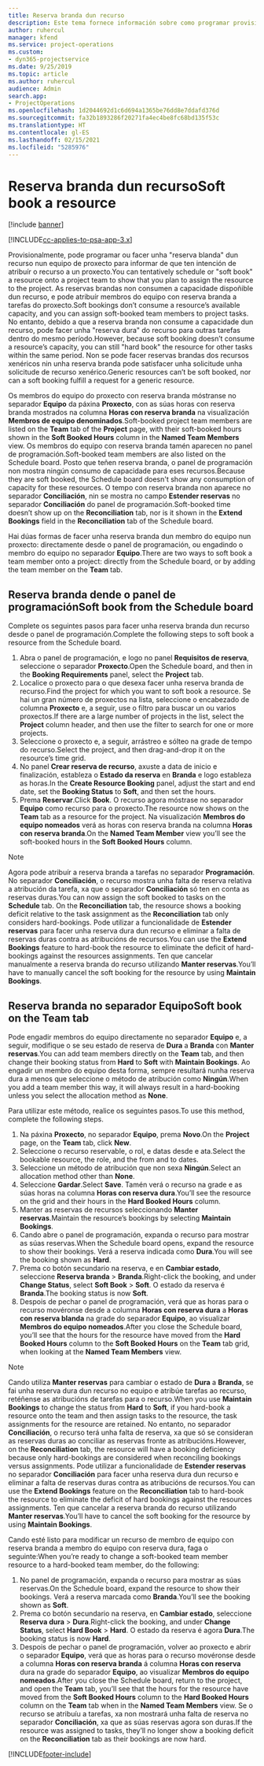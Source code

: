 ```yaml
---
title: Reserva branda dun recurso
description: Este tema fornece información sobre como programar provisionalmente ou facer unha reserva branda de membros de equipo.
author: ruhercul
manager: kfend
ms.service: project-operations
ms.custom:
- dyn365-projectservice
ms.date: 9/25/2019
ms.topic: article
ms.author: ruhercul
audience: Admin
search.app:
- ProjectOperations
ms.openlocfilehash: 1d2044692d1c6d694a1365be76dd8e7ddafd376d
ms.sourcegitcommit: fa32b1893286f20271fa4ec4be8fc68bd135f53c
ms.translationtype: HT
ms.contentlocale: gl-ES
ms.lasthandoff: 02/15/2021
ms.locfileid: "5285976"
---
```

# <a name="soft-book-a-resource"></a><span data-ttu-id="36191-103">Reserva branda dun recurso</span><span class="sxs-lookup"><span data-stu-id="36191-103">Soft book a resource</span></span>

[!include [banner](../includes/psa-now-project-operations.md)]

[!INCLUDE[cc-applies-to-psa-app-3.x](../includes/cc-applies-to-psa-app-3x.md)]

<span data-ttu-id="36191-104">Provisionalmente, pode programar ou facer unha "reserva blanda" dun recurso nun equipo de proxecto para informar de que ten intención de atribuír o recurso a un proxecto.</span><span class="sxs-lookup"><span data-stu-id="36191-104">You can tentatively schedule or "soft book" a resource onto a project team to show that you plan to assign the resource to the project.</span></span> <span data-ttu-id="36191-105">As reservas brandas non consumen a capacidade dispoñible dun recurso, e pode atribuír membros do equipo con reserva branda a tarefas do proxecto.</span><span class="sxs-lookup"><span data-stu-id="36191-105">Soft bookings don’t consume a resource’s available capacity, and you can assign soft-booked team members to project tasks.</span></span> <span data-ttu-id="36191-106">No entanto, debido a que a reserva branda non consume a capacidade dun recurso, pode facer unha "reserva dura" do recurso para outras tarefas dentro do mesmo período.</span><span class="sxs-lookup"><span data-stu-id="36191-106">However, because soft booking doesn’t consume a resource’s capacity, you can still "hard book" the resource for other tasks within the same period.</span></span> <span data-ttu-id="36191-107">Non se pode facer reservas brandas dos recursos xenéricos nin unha reserva branda pode satisfacer unha solicitude unha solicitude de recurso xenérico.</span><span class="sxs-lookup"><span data-stu-id="36191-107">Generic resources can’t be soft booked, nor can a soft booking fulfill a request for a generic resource.</span></span>

<span data-ttu-id="36191-108">Os membros do equipo do proxecto con reserva branda móstranse no separador **Equipo** da páxina **Proxecto**, con as súas horas con reserva branda mostrados na columna **Horas con reserva branda** na visualización **Membros de equipo denominados**.</span><span class="sxs-lookup"><span data-stu-id="36191-108">Soft-booked project team members are listed on the **Team** tab of the **Project** page, with their soft-booked hours shown in the **Soft Booked Hours** column in the **Named Team Members** view.</span></span> <span data-ttu-id="36191-109">Os membros do equipo con reserva branda tamén aparecen no panel de programación.</span><span class="sxs-lookup"><span data-stu-id="36191-109">Soft-booked team members are also listed on the Schedule board.</span></span> <span data-ttu-id="36191-110">Posto que teñen reserva branda, o panel de programación non mostra ningún consumo de capacidade para eses recursos.</span><span class="sxs-lookup"><span data-stu-id="36191-110">Because they are soft booked, the Schedule board doesn't show any consumption of capacity for these resources.</span></span> <span data-ttu-id="36191-111">O tempo con reserva branda non aparece no separador **Conciliación**, nin se mostra no campo **Estender reservas** no separador **Conciliación** do panel de programación.</span><span class="sxs-lookup"><span data-stu-id="36191-111">Soft-booked time doesn’t show up on the **Reconciliation** tab, nor is it shown in the **Extend Bookings** field in the **Reconciliation** tab of the Schedule board.</span></span> 

<span data-ttu-id="36191-112">Hai dúas formas de facer unha reserva branda dun membro do equipo nun proxecto: directamente desde o panel de programación, ou engadindo o membro do equipo no separador **Equipo**.</span><span class="sxs-lookup"><span data-stu-id="36191-112">There are two ways to soft book a team member onto a project: directly from the Schedule board, or by adding the team member on the **Team** tab.</span></span> 

## <a name="soft-book-from-the-schedule-board"></a><span data-ttu-id="36191-113">Reserva branda dende o panel de programación</span><span class="sxs-lookup"><span data-stu-id="36191-113">Soft book from the Schedule board</span></span>
<span data-ttu-id="36191-114">Complete os seguintes pasos para facer unha reserva branda dun recurso desde o panel de programación.</span><span class="sxs-lookup"><span data-stu-id="36191-114">Complete the following steps to soft book a resource from the Schedule board.</span></span> 

1. <span data-ttu-id="36191-115">Abra o panel de programación, e logo no panel **Requisitos de reserva**, seleccione o separador **Proxecto**.</span><span class="sxs-lookup"><span data-stu-id="36191-115">Open the Schedule board, and then in the **Booking Requirements** panel, select the **Project** tab.</span></span>
2. <span data-ttu-id="36191-116">Localice o proxecto para o que desexa facer unha reserva branda de recurso.</span><span class="sxs-lookup"><span data-stu-id="36191-116">Find the project for which you want to soft book a resource.</span></span> <span data-ttu-id="36191-117">Se hai un gran número de proxectos na lista, seleccione o encabezado de columna **Proxecto** e, a seguir, use o filtro para buscar un ou varios proxectos.</span><span class="sxs-lookup"><span data-stu-id="36191-117">If there are a large number of projects in the list, select the **Project** column header, and then use the filter to search for one or more projects.</span></span>
3. <span data-ttu-id="36191-118">Seleccione o proxecto e, a seguir, arrástreo e sólteo na grade de tempo do recurso.</span><span class="sxs-lookup"><span data-stu-id="36191-118">Select the project, and then drag-and-drop it on the resource’s time grid.</span></span>
5. <span data-ttu-id="36191-119">No panel **Crear reserva de recurso**, axuste a data de inicio e finalización, estableza o **Estado da reserva** en **Branda** e logo estableza as horas.</span><span class="sxs-lookup"><span data-stu-id="36191-119">In the **Create Resource Booking** panel, adjust the start and end date, set the **Booking Status** to **Soft**, and then set the hours.</span></span> 
6. <span data-ttu-id="36191-120">Prema **Reservar**.</span><span class="sxs-lookup"><span data-stu-id="36191-120">Click **Book**.</span></span> <span data-ttu-id="36191-121">O recurso agora móstrase no separador **Equipo** como recurso para o proxecto.</span><span class="sxs-lookup"><span data-stu-id="36191-121">The resource now shows on the **Team** tab as a resource for the project.</span></span> <span data-ttu-id="36191-122">Na visualización **Membros do equipo nomeados** verá as horas con reserva branda na columna **Horas con reserva branda**.</span><span class="sxs-lookup"><span data-stu-id="36191-122">On the **Named Team Member** view you’ll see the soft-booked hours in the **Soft Booked Hours** column.</span></span>

> [!NOTE]
> <span data-ttu-id="36191-123">Agora pode atribuír a reserva branda a tarefas no separador **Programación**. No separador **Conciliación**, o recurso mostra unha falta de reserva relativa a atribución da tarefa, xa que o separador **Conciliación** só ten en conta as reservas duras.</span><span class="sxs-lookup"><span data-stu-id="36191-123">You can now assign the soft booked to tasks on the **Schedule** tab. On the **Reconciliation** tab, the resource shows a booking deficit relative to the task assignment as the **Reconciliation** tab only considers hard-bookings.</span></span> <span data-ttu-id="36191-124">Pode utilizar a funcionalidade de **Estender reservas** para facer unha reserva dura dun recurso e eliminar a falta de reservas duras contra as atribucións de recursos.</span><span class="sxs-lookup"><span data-stu-id="36191-124">You can use the **Extend Bookings** feature to hard-book the resource to eliminate the deficit of hard-bookings against the resources assignments.</span></span> <span data-ttu-id="36191-125">Ten que cancelar manualmente a reserva branda do recurso utilizando **Manter reservas**.</span><span class="sxs-lookup"><span data-stu-id="36191-125">You’ll have to manually cancel the soft booking for the resource by using **Maintain Bookings**.</span></span>

## <a name="soft-book-on-the-team-tab"></a><span data-ttu-id="36191-126">Reserva branda no separador Equipo</span><span class="sxs-lookup"><span data-stu-id="36191-126">Soft book on the Team tab</span></span>

<span data-ttu-id="36191-127">Pode engadir membros do equipo directamente no separador **Equipo** e, a seguir, modifique o se seu estado de reserva de **Dura** a **Branda** con **Manter reservas**.</span><span class="sxs-lookup"><span data-stu-id="36191-127">You can add team members directly on the **Team** tab, and then change their booking status from **Hard** to **Soft** with **Maintain Bookings**.</span></span> <span data-ttu-id="36191-128">Ao engadir un membro do equipo desta forma, sempre resultará nunha reserva dura a menos que seleccione o método de atribución como **Ningún**.</span><span class="sxs-lookup"><span data-stu-id="36191-128">When you add a team member this way, it will always result in a hard-booking unless you select the allocation method as **None**.</span></span>

<span data-ttu-id="36191-129">Para utilizar este método, realice os seguintes pasos.</span><span class="sxs-lookup"><span data-stu-id="36191-129">To use this method, complete the following steps.</span></span>

1. <span data-ttu-id="36191-130">Na páxina **Proxecto**, no separador **Equipo**, prema **Novo**.</span><span class="sxs-lookup"><span data-stu-id="36191-130">On the **Project** page, on the **Team** tab, click **New**.</span></span>
2. <span data-ttu-id="36191-131">Seleccione o recurso reservable, o rol, e datas desde e ata.</span><span class="sxs-lookup"><span data-stu-id="36191-131">Select the bookable resource, the role, and the from and to dates.</span></span>
3. <span data-ttu-id="36191-132">Seleccione un método de atribución que non sexa **Ningún**.</span><span class="sxs-lookup"><span data-stu-id="36191-132">Select an allocation method other than **None**.</span></span>
4. <span data-ttu-id="36191-133">Seleccione **Gardar**.</span><span class="sxs-lookup"><span data-stu-id="36191-133">Select **Save**.</span></span> <span data-ttu-id="36191-134">Tamén verá o recurso na grade e as súas horas na columna **Horas con reserva dura**.</span><span class="sxs-lookup"><span data-stu-id="36191-134">You’ll see the resource on the grid and their hours in the **Hard Booked Hours** column.</span></span>
5. <span data-ttu-id="36191-135">Manter as reservas de recursos seleccionando **Manter reservas**.</span><span class="sxs-lookup"><span data-stu-id="36191-135">Maintain the resource’s bookings by selecting **Maintain Bookings**.</span></span>
6. <span data-ttu-id="36191-136">Cando abre o panel de programación, expanda o recurso para mostrar as súas reservas.</span><span class="sxs-lookup"><span data-stu-id="36191-136">When the Schedule board opens, expand the resource to show their bookings.</span></span> <span data-ttu-id="36191-137">Verá a reserva indicada como **Dura**.</span><span class="sxs-lookup"><span data-stu-id="36191-137">You will see the booking shown as **Hard**.</span></span>
7. <span data-ttu-id="36191-138">Prema co botón secundario na reserva, e en **Cambiar estado**, seleccione **Reserva branda** \> **Branda**.</span><span class="sxs-lookup"><span data-stu-id="36191-138">Right-click the booking, and under **Change Status**, select **Soft Book** \> **Soft**.</span></span> <span data-ttu-id="36191-139">O estado da reserva é **Branda**.</span><span class="sxs-lookup"><span data-stu-id="36191-139">The booking status is now **Soft**.</span></span>
8. <span data-ttu-id="36191-140">Despois de pechar o panel de programación, verá que as horas para o recurso movéronse desde a columna **Horas con reserva dura** a **Horas con reserva blanda** na grade do separador **Equipo**, ao visualizar **Membros do equipo nomeados**.</span><span class="sxs-lookup"><span data-stu-id="36191-140">After you close the Schedule board, you’ll see that the hours for the resource have moved from the **Hard Booked Hours** column to the **Soft Booked Hours** on the **Team** tab grid, when looking at the **Named Team Members** view.</span></span>

> [!NOTE]
> <span data-ttu-id="36191-141">Cando utiliza **Manter reservas** para cambiar o estado de **Dura** a **Branda**, se fai unha reserva dura dun recurso no equipo e atribúe tarefas ao recurso, retéñense as atribucións de tarefas para o recurso.</span><span class="sxs-lookup"><span data-stu-id="36191-141">When you use **Maintain Bookings** to change the status from **Hard** to **Soft**, if you hard-book a resource onto the team and then assign tasks to the resource, the task assignments for the resource are retained.</span></span> <span data-ttu-id="36191-142">No entanto, no separador **Conciliación**, o recurso terá unha falta de reserva, xa que só se consideran as reservas duras ao conciliar as reservas fronte as atribucións.</span><span class="sxs-lookup"><span data-stu-id="36191-142">However, on the **Reconciliation** tab, the resource will have a booking deficiency because only hard-bookings are considered when reconciling bookings versus assignments.</span></span> <span data-ttu-id="36191-143">Pode utilizar a funcionalidade de **Estender reservas** no separador **Conciliación** para facer unha reserva dura dun recurso e eliminar a falta de reservas duras contra as atribucións de recursos.</span><span class="sxs-lookup"><span data-stu-id="36191-143">You can use the **Extend Bookings** feature on the **Reconciliation** tab to hard-book the resource to eliminate the deficit of hard bookings against the resources assignments.</span></span> <span data-ttu-id="36191-144">Ten que cancelar a reserva branda do recurso utilizando **Manter reservas**.</span><span class="sxs-lookup"><span data-stu-id="36191-144">You’ll have to cancel the soft booking for the resource by using **Maintain Bookings**.</span></span>

<span data-ttu-id="36191-145">Cando esté listo para modificar un recurso de membro de equipo con reserva branda a membro do equipo con reserva dura, faga o seguinte:</span><span class="sxs-lookup"><span data-stu-id="36191-145">When you’re ready to change a soft-booked team member resource to a hard-booked team member, do the following:</span></span>

1. <span data-ttu-id="36191-146">No panel de programación, expanda o recurso para mostrar as súas reservas.</span><span class="sxs-lookup"><span data-stu-id="36191-146">On the Schedule board, expand the resource to show their bookings.</span></span> <span data-ttu-id="36191-147">Verá a reserva marcada como **Branda**.</span><span class="sxs-lookup"><span data-stu-id="36191-147">You’ll see the booking shown as **Soft**.</span></span>
2. <span data-ttu-id="36191-148">Prema co botón secundario na reserva, en **Cambiar estado**, seleccione **Reserva dura** \> **Dura**.</span><span class="sxs-lookup"><span data-stu-id="36191-148">Right-click the booking, and under **Change Status**, select **Hard Book** \> **Hard**.</span></span> <span data-ttu-id="36191-149">O estado da reserva é agora **Dura**.</span><span class="sxs-lookup"><span data-stu-id="36191-149">The booking status is now **Hard**.</span></span>
3. <span data-ttu-id="36191-150">Despois de pechar o panel de programación, volver ao proxecto e abrir o separador **Equipo**, verá que as horas para o recurso movéronse desde a columna **Horas con reserva branda** á columna **Horas con reserva** dura na grade do separador **Equipo**, ao visualizar **Membros do equipo nomeados**.</span><span class="sxs-lookup"><span data-stu-id="36191-150">After you close the Schedule board, return to the project, and open the **Team** tab, you’ll see that the hours for the resource have moved from the **Soft Booked Hours** column to the **Hard Booked Hours** column on the **Team** tab when in the **Named Team Members** view.</span></span> <span data-ttu-id="36191-151">Se o recurso se atribuíu a tarefas, xa non mostrará unha falta de reserva no separador **Conciliación**, xa que as súas reservas agora son duras.</span><span class="sxs-lookup"><span data-stu-id="36191-151">If the resource was assigned to tasks, they’ll no longer show a booking deficit on the **Reconciliation** tab as their bookings are now hard.</span></span>



[!INCLUDE[footer-include](../includes/footer-banner.md)]
